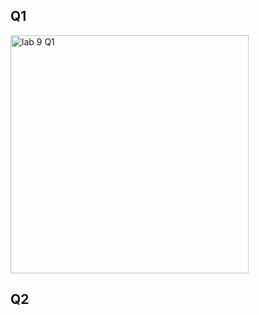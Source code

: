 ## Q1
<img width="381" alt="lab 9 Q1" src="https://github.com/saraali13/OOP/assets/142868034/255d016e-eef5-4efc-98b2-02665522e077">

## Q2
